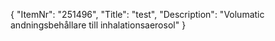 {
  "ItemNr": "251496",
  "Title": "test",
  "Description": "Volumatic andningsbehållare till inhalationsaerosol"
}